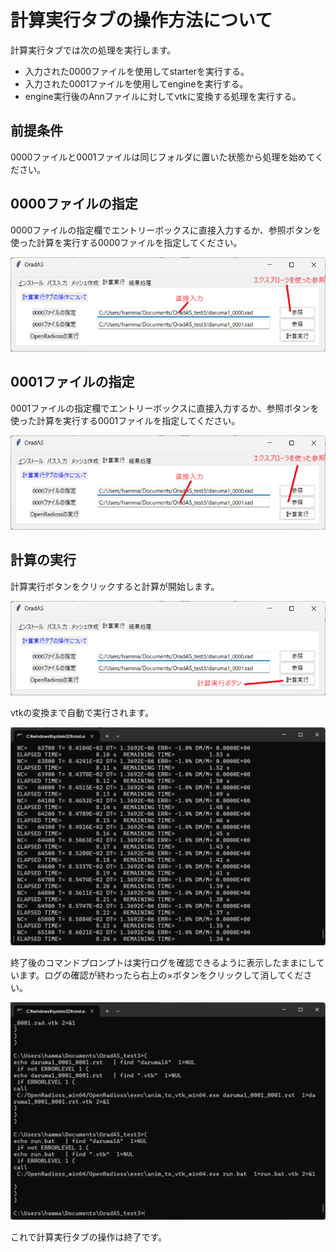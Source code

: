 # 計算実行タブの操作方法について

計算実行タブでは次の処理を実行します。

* 入力された0000ファイルを使用してstarterを実行する。
* 入力された0001ファイルを使用してengineを実行する。
* engine実行後のAnnファイルに対してvtkに変換する処理を実行する。

## 前提条件

0000ファイルと0001ファイルは同じフォルダに置いた状態から処理を始めてください。

## 0000ファイルの指定

0000ファイルの指定欄でエントリーボックスに直接入力するか、参照ボタンを使った計算を実行する0000ファイルを指定してください。

![image-20240330135315897](./assets/image-20240330135315897.png)

## 0001ファイルの指定

0001ファイルの指定欄でエントリーボックスに直接入力するか、参照ボタンを使った計算を実行する0001ファイルを指定してください。

![image-20240330135344844](./assets/image-20240330135344844.png)

## 計算の実行

計算実行ボタンをクリックすると計算が開始します。

![image-20240330135430668](./assets/image-20240330135430668.png)

vtkの変換まで自動で実行されます。

![image-20240330135454369](./assets/image-20240330135454369.png)

終了後のコマンドプロンプトは実行ログを確認できるように表示したままにしています。ログの確認が終わったら右上の×ボタンをクリックして消してください。

![image-20240330135509862](./assets/image-20240330135509862.png)

これで計算実行タブの操作は終了です。
